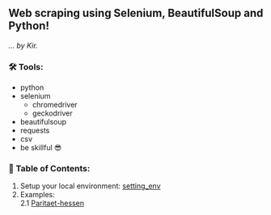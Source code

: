 ## Web scraping using Selenium, BeautifulSoup and Python!
*... by Kir.*

### 🛠️ Tools:
* python
* selenium
  * chromedriver
  * geckodriver
* beautifulsoup
* requests
* csv
* be skillful 😎

### 📖 Table of Contents:
1. Setup your local environment: [setting_env](setting_env.txt)
1. Examples:  
  2.1 [Paritaet-hessen](paritaet-hessen)
